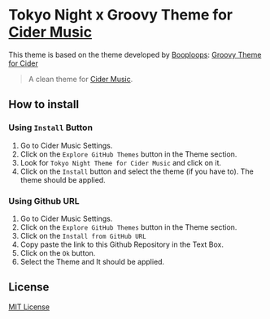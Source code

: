 # Tokyo Night x Groovy Theme for [Cider Music](https://cider.sh)

This theme is based on the theme developed by [Booploops](https://github.com/booploops): [Groovy Theme for Cider](https://github.com/booploops/CiderGroovyTheme)

> A clean theme for [Cider Music](https://cider.sh).

## How to install

### Using `Install` Button

1. Go to Cider Music Settings.
2. Click on the `Explore GitHub Themes` button in the Theme section.
3. Look for `Tokyo Night Theme for Cider Music` and click on it.
4. Click on the `Install` button and select the theme (if you have to). The theme should be applied.

### Using Github URL

1. Go to Cider Music Settings.
2. Click on the `Explore GitHub Themes` button in the Theme section.
3. Click on the `Install from GitHub URL`
4. Copy paste the link to this Github Repository in the Text Box.
5. Click on the `Ok` button.
6. Select the Theme and It should be applied.

## License

[MIT License](./LICENSE)
